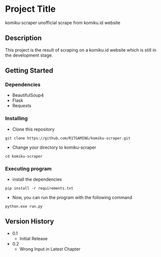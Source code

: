 # Project Title

komiku-scraper unofficial scrape from komiku.id website

## Description

This project is the result of scraping on a komiku.id website which is still in the development stage.

## Getting Started

### Dependencies

* BeautifulSoup4
* Flask
* Requests

### Installing

* Clone this repository
```
git clone https://github.com/R1TGAMING/komiku-scraper.git
```
* Change your directory to komiku-scraper
```
cd komiku-scraper
```

### Executing program

* install the dependencies
```
pip install -r requirements.txt
```
* Now, you can run the program with the following command
```
python.exe run.py
```

## Version History

* 0.1
    * Initial Release
* 0.2
    * Wrong Input in Latest Chapter
